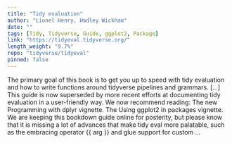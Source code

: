 ```yaml
---
title: "Tidy evaluation"
author: "Lionel Henry, Hadley Wickham"
date: ""
tags: [Tidy, Tidyverse, Guide, ggplot2, Package]
link: "https://tidyeval.tidyverse.org/"
length_weight: "9.7%"
repo: "tidyverse/tidyeval"
pinned: false
---
```


The primary goal of this book is to get you up to speed with tidy evaluation and how to write functions around tidyverse pipelines and grammars. [...] This guide is now superseded by more recent efforts at documenting tidy evaluation in a user-friendly way. We now recommend reading: The new Programming with dplyr vignette. The Using ggplot2 in packages vignette. We are keeping this bookdown guide online for posterity, but please know that it is missing a lot of advances that make tidy eval more palatable, such as the embracing operator {{ arg }} and glue support for custom ...
